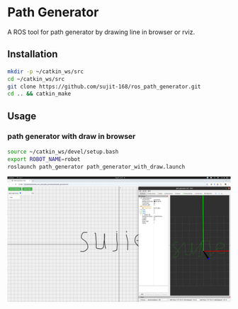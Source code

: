 # Path Generator

A ROS tool for path generator by drawing line in browser or rviz.

## Installation

```bash
mkdir -p ~/catkin_ws/src
cd ~/catkin_ws/src
git clone https://github.com/sujit-168/ros_path_generator.git
cd .. && catkin_make
```

## Usage

### path generator with draw in browser

```bash
source ~/catkin_ws/devel/setup.bash
export ROBOT_NAME=robot
roslaunch path_generator path_generator_with_draw.launch 
```

![](./img/path_generator_draw_in_browser.png)